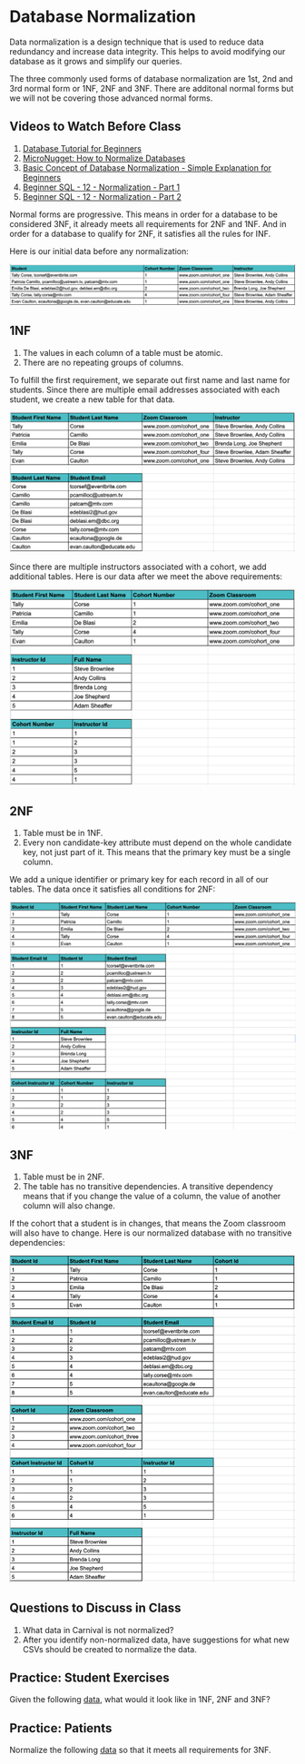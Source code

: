 # Database Normalization

Data normalization is a design technique that is used to reduce data redundancy and increase data integrity. This helps to avoid modifying our database as it grows and simplify our queries. 

The three commonly used forms of database normalization are 1st, 2nd and 3rd normal form or 1NF, 2NF and 3NF. There are additonal normal forms but we will not be covering those advanced normal forms.

## Videos to Watch Before Class

1. [Database Tutorial for Beginners](https://www.youtube.com/watch?v=wR0jg0eQsZA)
1. [MicroNugget: How to Normalize Databases](https://www.youtube.com/watch?v=upS2HlUj1gI)
1. [Basic Concept of Database Normalization - Simple Explanation for Beginners](https://www.youtube.com/watch?v=xoTyrdT9SZI)
1. [Beginner SQL - 12 - Normalization - Part 1](https://www.youtube.com/watch?v=0AwcMKR8ijk)
1. [Beginner SQL - 12 - Normalization - Part 2](https://www.youtube.com/watch?v=28kPmHtiWdM)

Normal forms are progressive. This means in order for a database to be considered 3NF, it already meets all requirements for 2NF and 1NF. And in order for a database to qualify for 2NF, it satisfies all the rules for INF.

Here is our initial data before any normalization:

![before normalization](./images/sql_normalization_initial.png)


## 1NF

1. The values in each column of a table must be atomic.
1. There are no repeating groups of columns.

To fulfill the first requirement, we separate out first name and last name for students. Since there are multiple email addresses associated with each student, we create a new table for that data.

![1nf](./images/sql_normalization_1nf_step1.png)


Since there are multiple instructors associated with a cohort, we add additional tables. Here is our data after we meet the above requirements:

![1nf](./images/sql_normalization_1nf_step2.png)


## 2NF

1. Table must be in 1NF.
1. Every non candidate-key attribute must depend on the whole candidate key, not just part of it. This means that the primary key must be a single column.

We add a unique identifier or primary key for each record in all of our tables. The data once it satisfies all conditions for 2NF:

![2nf](./images/sql_normalization_2nf.png)

## 3NF

1. Table must be in 2NF.
1. The table has no transitive dependencies. A transitive dependency means that if you change the value of a column, the value of another column will also change.

If the cohort that a student is in changes, that means the Zoom classroom will also have to change. Here is our normalized database with no transitive dependencies:

![3nf](./images/sql_normalization_3nf.png)

## Questions to Discuss in Class

1. What data in Carnival is not normalized?
1. After you identify non-normalized data, have suggestions for what new CSVs should be created to normalize the data.

## Practice: Student Exercises

Given the following [data](./data/normalization_practice/student_exercises.csv), what would it look like in 1NF, 2NF and 3NF?

## Practice: Patients

Normalize the following [data](./data/normalization_practice/patients.csv) so that it meets all requirements for 3NF.
